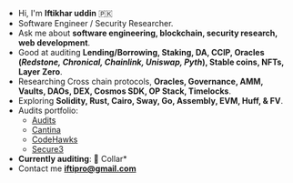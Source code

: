 - Hi, I'm **Iftikhar uddin** 🇵🇰
- Software Engineer / Security Researcher.
- Ask me about **software engineering, blockchain, security research, web development**.
- Good at auditing **Lending/Borrowing, Staking, DA, CCIP, Oracles (_Redstone, Chronical, Chainlink, Uniswap, Pyth_), Stable coins, NFTs, Layer Zero**.
- Researching Cross chain protocols, **Oracles, Governance, AMM, Vaults, DAOs, DEX, Cosmos SDK, OP Stack, Timelocks**.
- Exploring **Solidity, Rust, Cairo, Sway, Go, Assembly, EVM, Huff, & FV**.
- Audits portfolio:
  - [Audits](https://github.com/iftikharuddin/audit-reports)
  - [Cantina](https://cantina.xyz/u/0xTheBlackPanther)
  - [CodeHawks](https://profiles.cyfrin.io/u/0xtheblackpanther)
  - [Secure3](https://app.secure3.io/profile/0xtheblackpanther)
- **Currently auditing**: 🔴 Collar* 
- Contact me **iftipro@gmail.com**





